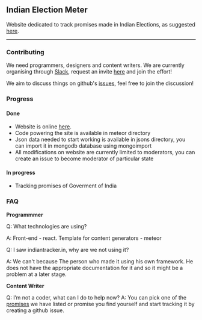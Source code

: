 ## Indian Election Meter

Website dedicated to track promises made in Indian Elections, 
as suggested [here](https://www.reddit.com/r/india/comments/3sv4zi/we_need_a_website_for_tracking_the_promises_made/).

-------------

### Contributing

We need programmers, designers and content writers. We are currently organising through [Slack](https://indianpromisetracker.slack.com/), request an invite [here](https://iptuserbot.herokuapp.com/) and join the effort!

We aim to discuss things on github's [issues](https://github.com/reddit-india/indianelectionmeter.github.io/issues), feel free to join the discussion!

### Progress
#### Done
* Website is online [here](http://indianelectionmeter.in).
* Code powering the site is available in meteor directory
* Json data needed to start working is available in jsons directory, you can import it in mongodb database using mongoimport
* All modifications on website are currently limited to moderators, you can create an issue to become moderator of particular state

#### In progress 
* Tracking promises of Goverment of India

### FAQ

**Programmmer**

Q: What technologies are using?

A: Front-end - react. Template for content generators - meteor 

Q: I saw indiantracker.in, why are we not using it? 

A: We can't because The person who made it using his own framework. He does not have the appropriate documentation for it and so it might be a problem at a later stage. 

**Content Writer**

Q: I’m not a coder, what can I do to help now? 
A: You can pick one of the [promises](https://docs.google.com/spreadsheets/d/1uJHLsrWgvPG-3ARHQJMoCrxnbACFq6B0Klz8SPHREuk/) we have listed or promise you find yourself and start tracking it by creating a github issue.
